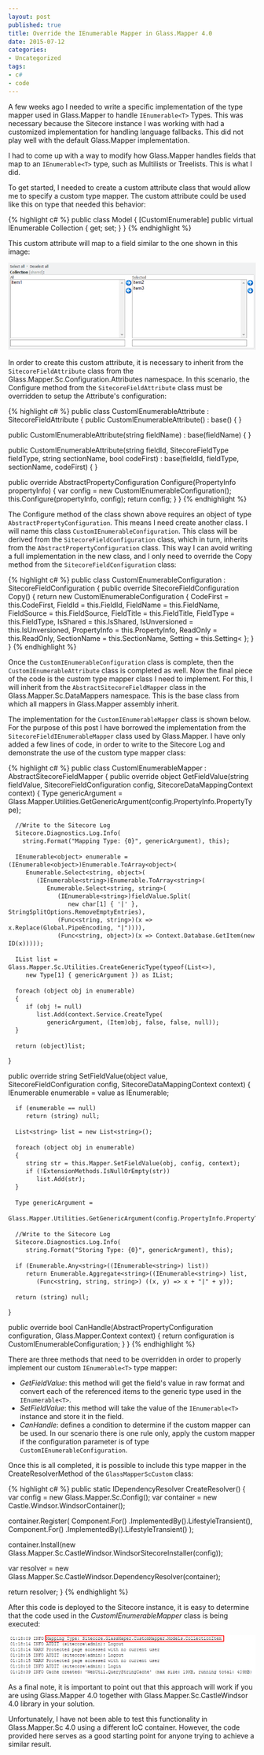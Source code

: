 ```yaml
---
layout: post
published: true
title: Override the IEnumerable Mapper in Glass.Mapper 4.0
date: 2015-07-12
categories:
- Uncategorized
tags:
- c#
- code
---
```

A few weeks ago I needed to write a specific implementation of the type mapper used in Glass.Mapper to handle `IEnumerable<T>` Types. This was necessary because the Sitecore instance I was working with had a customized implementation for handling language fallbacks. This did not play well with the default Glass.Mapper implementation.

I had to come up with a way to modify how Glass.Mapper handles fields that map to an `IEnumerable<T>` type, such as Multilists or Treelists. This is what I did.

<!--more-->

To get started, I needed to create a custom attribute class that would allow me to specify a custom type mapper. The custom attribute could be used like this on type that needed this behavior:

{% highlight c# %}
public class Model
{
   [CustomIEnumerable]
   public virtual IEnumerable<CollectionItem> Collection { get; set; }
}
{% endhighlight %}

This custom attribute will map to a field similar to the one shown in this image:

<img class="img-responsive" src="/_assets/150712/sitecorefield.png" alt="Sample Sitecore Field">

In order to create this custom attribute, it is necessary to inherit from the `SitecoreFieldAttribute` class from the Glass.Mapper.Sc.Configuration.Attributes namespace. In this scenario, the Configure method from the `SitecoreFieldAttribute` class must be overridden to setup the Attribute's configuration:

{% highlight c# %}
public class CustomIEnumerableAttribute : SitecoreFieldAttribute
{
   public CustomIEnumerableAttribute()
      : base() { }

   public CustomIEnumerableAttribute(string fieldName)
      : base(fieldName) { }

   public CustomIEnumerableAttribute(string fieldId, SitecoreFieldType fieldType, string sectionName, bool codeFirst)
      : base(fieldId, fieldType, sectionName, codeFirst) { }

   public override AbstractPropertyConfiguration Configure(PropertyInfo propertyInfo)
   {
      var config = new CustomIEnumerableConfiguration();
      this.Configure(propertyInfo, config);
      return config;
   }
}
{% endhighlight %}

The Configure method of the class shown above requires an object of type `AbstractPropertyConfiguration`. This means I need create another class. I will name this class `CustomIEnumerableConfiguration`. This class will be derived from the `SitecoreFieldConfiguration` class, which in turn, inherits from the `AbstractPropertyConfiguration` class. This way I can avoid writing a full implementation in the new class, and I only need to override the Copy method from the `SitecoreFieldConfiguration` class:

{% highlight c# %}
public class CustomIEnumerableConfiguration : SitecoreFieldConfiguration
{
   public override SitecoreFieldConfiguration Copy()
   {
      return new CustomIEnumerableConfiguration
      {
         CodeFirst = this.CodeFirst,
         FieldId = this.FieldId,
         FieldName = this.FieldName,
         FieldSource = this.FieldSource,
         FieldTitle = this.FieldTitle,
         FieldType = this.FieldType,
         IsShared = this.IsShared,
         IsUnversioned = this.IsUnversioned,
         PropertyInfo = this.PropertyInfo,
         ReadOnly = this.ReadOnly,
         SectionName = this.SectionName,
         Setting = this.Setting<
       };
    }
}
{% endhighlight %}

Once the `CustomIEnumerableConfiguration` class is complete, then the `CustomIEnumerableAttribute` class is completed as well. Now the final piece of the code is the custom type mapper class I need to implement.
For this, I will inherit from the `AbstractSitecoreFieldMapper` class in the Glass.Mapper.Sc.DataMappers namespace. This is the base class from which all mappers in Glass.Mapper assembly inherit.

The implementation for the `CustomIEnumerableMapper` class is shown below. For the purpose of this post I have borrowed the implementation from the `SitecoreFieldIEnumerableMapper` class used by Glass.Mapper.
I have only added a few lines of code, in order to write to the Sitecore Log and demonstrate the use of the custom type mapper class:

{% highlight c# %}
public class CustomIEnumerableMapper : AbstractSitecoreFieldMapper
{
   public override object GetFieldValue(string fieldValue,
      SitecoreFieldConfiguration config, SitecoreDataMappingContext context)
   {
      Type genericArgument =
         Glass.Mapper.Utilities.GetGenericArgument(config.PropertyInfo.PropertyType);

      //Write to the Sitecore Log
      Sitecore.Diagnostics.Log.Info(
        string.Format("Mapping Type: {0}", genericArgument), this);

      IEnumerable<object> enumerable = (IEnumerable<object>)Enumerable.ToArray<object>(
         Enumerable.Select<string, object>(
            (IEnumerable<string>)Enumerable.ToArray<string>(
               Enumerable.Select<string, string>(
                  (IEnumerable<string>)fieldValue.Split(
                     new char[1] { '|' }, StringSplitOptions.RemoveEmptyEntries),
                  (Func<string, string>)(x => x.Replace(Global.PipeEncoding, "|")))),
                  (Func<string, object>)(x => Context.Database.GetItem(new ID(x)))));

      IList list = Glass.Mapper.Sc.Utilities.CreateGenericType(typeof(List<>),
         new Type[1] { genericArgument }) as IList;

      foreach (object obj in enumerable)
      {
         if (obj != null)
            list.Add(context.Service.CreateType(
               genericArgument, (Item)obj, false, false, null));
      }

      return (object)list;
   }

   public override string SetFieldValue(object value,
      SitecoreFieldConfiguration config, SitecoreDataMappingContext context)
   {
      IEnumerable enumerable = value as IEnumerable;
      
      if (enumerable == null)
         return (string) null;

      List<string> list = new List<string>();
      
      foreach (object obj in enumerable)
      {
         string str = this.Mapper.SetFieldValue(obj, config, context);
         if (!ExtensionMethods.IsNullOrEmpty(str))
            list.Add(str);
      }

      Type genericArgument =
         Glass.Mapper.Utilities.GetGenericArgument(config.PropertyInfo.PropertyType);

      //Write to the Sitecore Log
      Sitecore.Diagnostics.Log.Info(
         string.Format("Storing Type: {0}", genericArgument), this);

      if (Enumerable.Any<string>((IEnumerable<string>) list))
         return Enumerable.Aggregate<string>((IEnumerable<string>) list,
            (Func<string, string, string>) ((x, y) => x + "|" + y));

      return (string) null;
   }

   public override bool CanHandle(AbstractPropertyConfiguration configuration,
      Glass.Mapper.Context context)
   {
      return configuration is CustomIEnumerableConfiguration;
   }
}
{% endhighlight %}

There are three methods that need to be overridden in order to properly implement our custom `IEnumerable<T>` type mapper:

* *GetFieldValue*: this method will get the field's value in raw format and convert each of the referenced items to the generic type used in the `IEnumerable<T>`.
* *SetFieldValue*: this method will take the value of the `IEnumerable<T>` instance and store it in the field.
* *CanHandle*: defines a condition to determine if the custom mapper can be used. In our scenario there is one rule only, apply the custom mapper if the configuration parameter is of type `CustomIEnumerableConfiguration`.

Once this is all completed, it is possible to include this type mapper in the CreateResolverMethod of the `GlassMapperScCustom` class:

{% highlight c# %}
public static IDependencyResolver CreateResolver()
{
   var config = new Glass.Mapper.Sc.Config();
   var container = new Castle.Windsor.WindsorContainer();

   container.Register(
      Component.For<AbstractDataMapper>()
         .ImplementedBy<CustomFieldMapper>().LifestyleTransient(),
      Component.For<AbstractDataMapper>()
         .ImplementedBy<CustomIEnumerableMapper>().LifestyleTransient()
   );

   container.Install(new Glass.Mapper.Sc.CastleWindsor.WindsorSitecoreInstaller(config));

   var resolver = new Glass.Mapper.Sc.CastleWindsor.DependencyResolver(container);

   return resolver;
}
{% endhighlight %}

After this code is deployed to the Sitecore instance, it is easy to determine that the code used in the *CustomIEnumerableMapper* class is being executed:

<img class="img-responsive" src="/_assets/150712/sitecorelog.png" alt="Sitecore Log">

As a final note, it is important to point out that this approach will work if you are using Glass.Mapper 4.0 together with Glass.Mapper.Sc.CastleWindsor 4.0 library in your solution.

Unfortunately, I have not been able to test this functionality in Glass.Mapper.Sc 4.0 using a different IoC container. However, the code provided here serves as a good starting point for anyone trying to achieve a similar result.
